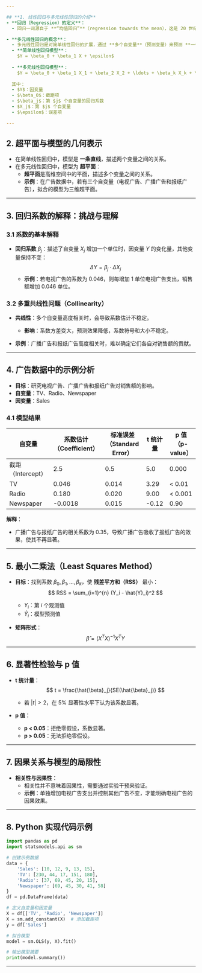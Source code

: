 ```yaml
---

## **1. 线性回归与多元线性回归的介绍**
- **回归（Regression）的定义**：
  - 回归一词源自于 **“均值回归”**（regression towards the mean），这是 20 世纪初期由英国生物学家 Francis Galton 提出的概念，描述了极端值趋向于平均值的现象。

- **多元线性回归的概念**：
  - 多元线性回归是对简单线性回归的扩展，通过 **多个自变量**（预测变量）来预测 **一个因变量**（目标变量）。
  - **简单线性回归模型**：  
    $Y = \beta_0 + \beta_1 X + \epsilon$
  
  - **多元线性回归模型**：  
    $Y = \beta_0 + \beta_1 X_1 + \beta_2 X_2 + \ldots + \beta_k X_k + \epsilon$
  
  其中：
  - $Y$：因变量  
  - $\beta_0$：截距项  
  - $\beta_j$：第 $j$ 个自变量的回归系数  
  - $X_j$：第 $j$ 个自变量  
  - $\epsilon$：误差项

---
```


## **2. 超平面与模型的几何表示**
- 在简单线性回归中，模型是 **一条直线**，描述两个变量之间的关系。  
- 在多元线性回归中，模型为 **超平面**：  
  - **超平面**是高维空间中的平面，描述多个变量之间的关系。  
  - **示例**：在广告数据中，若有三个自变量（电视广告、广播广告和报纸广告），拟合的模型为三维超平面。

---

## **3. 回归系数的解释：挑战与理解**

### **3.1 系数的基本解释**
- **回归系数** $\beta_j$：描述了自变量 $X_j$ 增加一个单位时，因变量 $Y$ 的变化量，其他变量保持不变：
  $$
  \Delta Y = \beta_j \cdot \Delta X_j
  $$
  - **示例**：若电视广告的系数为 0.046，则每增加 1 单位电视广告支出，销售额增加 0.046 单位。

### **3.2 多重共线性问题（Collinearity）**
- **共线性**：多个自变量高度相关时，会导致系数估计不稳定。
  - **影响**：系数方差变大，预测效果降低，系数符号和大小不稳定。

- **示例**：广播广告和报纸广告高度相关时，难以确定它们各自对销售额的贡献。

---

## **4. 广告数据中的示例分析**

- **目标**：研究电视广告、广播广告和报纸广告对销售额的影响。
- **自变量**：TV、Radio、Newspaper  
- **因变量**：Sales  

### **4.1 模型结果**
| 自变量            | 系数估计（Coefficient） | 标准误差（Standard Error） | t 统计量 | p 值（p-value） |
| ----------------- | ----------------------- | -------------------------- | -------- | --------------- |
| 截距（Intercept） | 2.5                     | 0.5                        | 5.0      | 0.000           |
| TV                | 0.046                   | 0.014                      | 3.29     | < 0.01          |
| Radio             | 0.180                   | 0.020                      | 9.00     | < 0.001         |
| Newspaper         | -0.0018                 | 0.015                      | -0.12    | 0.90            |

**解释**：
- 广播广告与报纸广告的相关系数为 0.35，导致广播广告吸收了报纸广告的效果，使其不再显著。

---

## **5. 最小二乘法（Least Squares Method）**

- **目标**：找到系数 $\beta_0, \beta_1, \ldots, \beta_k$，使 **残差平方和（RSS）** 最小：
  $$
  RSS = \sum_{i=1}^{n} (Y_i - \hat{Y}_i)^2
  $$
  - $Y_i$：第 $i$ 个观测值  
  - $\hat{Y}_i$：模型预测值

- **矩阵形式**：
  $$
  \hat{\beta} = (X^T X)^{-1} X^T Y
  $$

---

## **6. 显著性检验与 p 值**

- **t 统计量**：  
  $$
  t = \frac{\hat{\beta}_j}{SE(\hat{\beta}_j)}
  $$
  - 若 $|t| > 2$，在 5% 显著性水平下认为该系数显著。

- **p 值**：
  - **p < 0.05**：拒绝零假设，系数显著。
  - **p > 0.05**：无法拒绝零假设。

---

## **7. 因果关系与模型的局限性**

- **相关性与因果性**：
  - 相关性并不意味着因果性，需要通过实验干预来验证。
  - **示例**：单独增加电视广告支出并控制其他广告不变，才能明确电视广告的因果效果。

---

## **8. Python 实现代码示例**

```python
import pandas as pd
import statsmodels.api as sm

# 创建示例数据
data = {
    'Sales': [10, 12, 9, 13, 15],
    'TV': [230, 44, 17, 151, 180],
    'Radio': [37, 69, 45, 20, 15],
    'Newspaper': [69, 45, 30, 41, 58]
}
df = pd.DataFrame(data)

# 定义自变量和因变量
X = df[['TV', 'Radio', 'Newspaper']]
X = sm.add_constant(X)  # 添加截距项
y = df['Sales']

# 拟合模型
model = sm.OLS(y, X).fit()

# 输出模型摘要
print(model.summary())
```

---

